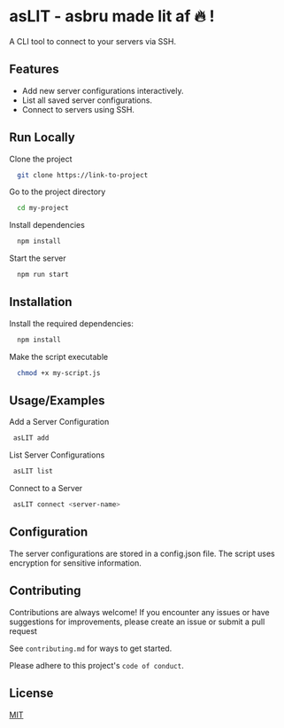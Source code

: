 
# asLIT - asbru made lit af 🔥 !

A CLI tool to connect to your servers via SSH.



## Features

- Add new server configurations interactively.
- List all saved server configurations.
- Connect to servers using SSH.


## Run Locally

Clone the project

```bash
  git clone https://link-to-project
```

Go to the project directory

```bash
  cd my-project
```

Install dependencies

```bash
  npm install
```

Start the server

```bash
  npm run start
```


## Installation

Install the required dependencies:

```bash
  npm install
```
    
Make the script executable

```bash
  chmod +x my-script.js

```
## Usage/Examples
Add a Server Configuration

```bash
 asLIT add
```

List Server Configurations

```bash
 asLIT list
```
Connect to a Server

```bash
 asLIT connect <server-name>
```
## Configuration
The server configurations are stored in a config.json file. The script uses encryption for sensitive information.
## Contributing

Contributions are always welcome! If you encounter any issues or have suggestions for improvements, please create an issue or submit a pull request

See `contributing.md` for ways to get started.

Please adhere to this project's `code of conduct`.


## License

[MIT](https://choosealicense.com/licenses/mit/)

